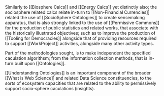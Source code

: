 Similarly to [[Biosphere Calcs]] and [[Energy Calcs]] yet distinctly also; the sociosphere related calcs relate in-turn to [[Non-Financial Currencies]] related the use of [[SocioSphere Ontologies]] to create sensemaking apparatus, that is also strongly linked to the use of [[Permissive Commons]] for the production of public statistics and related works, that associate with the historically illustrated objectives; such as to improve the production of [[Tooling for Democracies]] alongside that of providing resources required to support [[WorkProject]] activities, alongside many other activity types.

Part of the methodologies sought, is to make independent the specified caculation algorithsm; from the information collection methods, that is in-turn built upon [[Ontologies]].

[[Understanding Ontologies]] is an important component of the broader [[What is Web Science]] and related Data Science constituencies, to the sorts of ecosystem capacities that are related to the ability to permissively support socio-sphere caculations (insights). 


